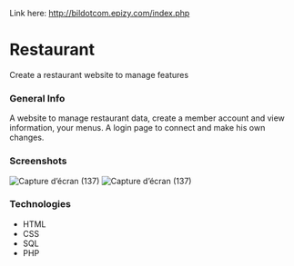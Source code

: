 Link here: http://bildotcom.epizy.com/index.php

# Restaurant
Create a restaurant website to manage features 

### General Info
A website to manage restaurant data, create a member account and view information, your menus. A login page to connect and make his own changes.

### Screenshots
![Capture d’écran (137)](https://i.postimg.cc/nLKZ8kkH/Capture-d-cran-142.png)
![Capture d’écran (137)](https://i.postimg.cc/3RnTNxVV/Capture-d-cran-143.png)


### Technologies
* HTML
* CSS
* SQL
* PHP
